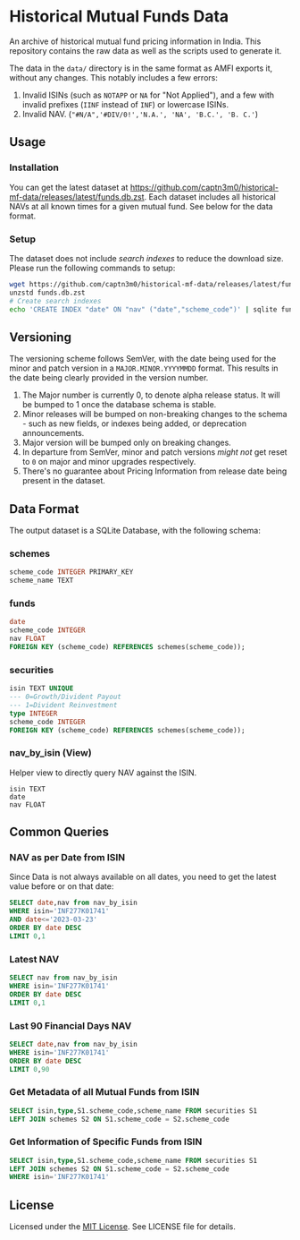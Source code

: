 # Historical Mutual Funds Data

An archive of historical mutual fund pricing information in India. This repository contains the raw data as well as the scripts used to generate it.

The data in the `data/` directory is in the same format as AMFI exports it, without any changes. This notably includes a few errors:

1. Invalid ISINs (such as `NOTAPP` or `NA` for "Not Applied"), and a few with invalid prefixes (`IINF` instead of `INF`) or lowercase ISINs.
2. Invalid NAV. (`"#N/A",'#DIV/0!','N.A.', 'NA', 'B.C.', 'B. C.'`)

## Usage

### Installation

You can get the latest dataset at <https://github.com/captn3m0/historical-mf-data/releases/latest/funds.db.zst>. Each dataset includes all historical NAVs at all known times for a given mutual fund. See below for the data format.

### Setup

The dataset does not include _search indexes_ to reduce the download size. Please run the following commands to setup:

```bash
wget https://github.com/captn3m0/historical-mf-data/releases/latest/funds.db.zst
unzstd funds.db.zst
# Create search indexes
echo 'CREATE INDEX "date" ON "nav" ("date","scheme_code")' | sqlite funds.db
```

## Versioning

The versioning scheme follows SemVer, with the date being used for the minor and patch version in a  `MAJOR.MINOR.YYYYMMDD` format. This results in the date being clearly provided in the version number.

1. The Major number is currently 0, to denote alpha release status. It will be bumped to 1 once the database schema is stable.
2. Minor releases will be bumped on non-breaking changes to the schema - such as new fields, or indexes being added, or deprecation announcements.
3. Major version will be bumped only on breaking changes.
4. In departure from SemVer, minor and patch versions _might not_ get reset to `0` on major and minor upgrades respectively.
5. There's no guarantee about Pricing Information from release date being present in the dataset.

## Data Format

The output dataset is a SQLite Database, with the following schema:

### schemes

```sql
scheme_code INTEGER PRIMARY_KEY
scheme_name TEXT
```

### funds

```sql
date
scheme_code INTEGER
nav FLOAT
FOREIGN KEY (scheme_code) REFERENCES schemes(scheme_code));
```

### securities

```sql
isin TEXT UNIQUE
--- 0=Growth/Divident Payout
--- 1=Divident Reinvestment
type INTEGER 
scheme_code INTEGER
FOREIGN KEY (scheme_code) REFERENCES schemes(scheme_code));
```

### nav_by_isin (View)

Helper view to directly query NAV against the ISIN.

```
isin TEXT
date
nav FLOAT
```

## Common Queries

### NAV as per Date from ISIN

Since Data is not always available on all dates, you need to get the latest value before or on that date:

```sql
SELECT date,nav from nav_by_isin
WHERE isin='INF277K01741'
AND date<='2023-03-23'
ORDER BY date DESC
LIMIT 0,1
```

### Latest NAV

```sql
SELECT nav from nav_by_isin
WHERE isin='INF277K01741'
ORDER BY date DESC
LIMIT 0,1
```

### Last 90 Financial Days NAV

```sql
SELECT date,nav from nav_by_isin
WHERE isin='INF277K01741'
ORDER BY date DESC
LIMIT 0,90
```

### Get Metadata of all Mutual Funds from ISIN

```sql
SELECT isin,type,S1.scheme_code,scheme_name FROM securities S1
LEFT JOIN schemes S2 ON S1.scheme_code = S2.scheme_code
```

### Get Information of Specific Funds from ISIN

```sql
SELECT isin,type,S1.scheme_code,scheme_name FROM securities S1
LEFT JOIN schemes S2 ON S1.scheme_code = S2.scheme_code
WHERE isin='INF277K01741'
```

## License

Licensed under the [MIT License](https://nemo.mit-license.org/). See LICENSE file for details.